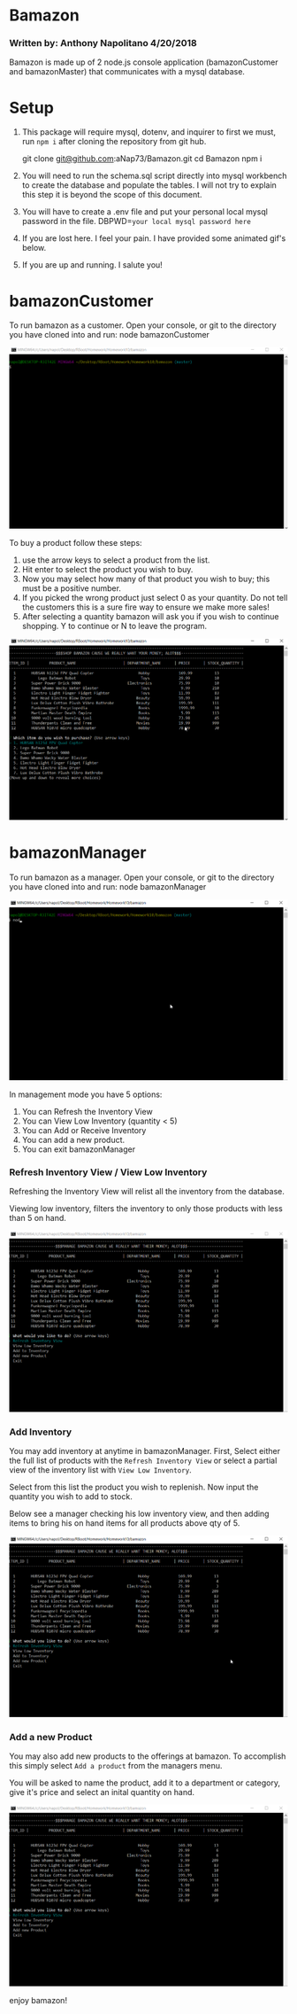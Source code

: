 # Bamazon 
### Written by: Anthony Napolitano 4/20/2018
Bamazon is made up of 2 node.js console application (bamazonCustomer and bamazonMaster) that communicates with a mysql database.


# Setup

1) This package will require mysql, dotenv, and inquirer to first we must,
   run `npm i` after cloning the repository from git hub.
   
   git clone git@github.com:aNap73/Bamazon.git
   cd Bamazon
   npm i
    

2) You will need to run the schema.sql script directly into mysql workbench to create the
   database and populate the tables.  I will not try to explain this step it is beyond the scope of this document.

3) You will have to create a .env file and put your personal local mysql password in the file.
    DBPWD=`your local mysql password here`

4) If you are lost here. I feel your pain. I have provided some animated gif's below.

5) If you are up and running. I salute you!     

# bamazonCustomer

To run bamazon as a customer. Open your console, or git to the directory you have cloned into and run: node bamazonCustomer

![startup bamazon](./bc1.gif "Start bamazonCustomer")

To buy a product follow these steps:

1) use the arrow keys to select a product from the list.
2) Hit enter to select the product you wish to buy.
3) Now you may select how many of that product you wish to buy; this must be a positive   number.
4) If you picked the wrong product just select 0 as your quantity. Do not tell the customers this is a sure fire way to ensure we make more sales!
5) After selecting a quantity bamazon will ask you if you wish to continue shopping. Y to continue or N to leave the program.

![purchase bamazon](./bc2.gif "Buy!")

# bamazonManager    

To run bamazon as a manager. Open your console, or git to the directory you have cloned into and run: node bamazonManager

![manage bamazon](./bm1.gif "Start bamazonManagaer")

In management mode you have 5 options:

1) You can Refresh the Inventory View
2) You can View Low Inventory (quantity < 5)
3) You can Add or Receive Inventory
4) You can add a new product.
5) You can exit bamazonManager

### Refresh Inventory View / View Low Inventory

Refreshing the Inventory View will relist all the inventory from the database. 

Viewing low inventory, filters the inventory to only those products with less than 5 on hand.

![manager views](./bm2.gif "View bamazonManagaer")

### Add Inventory

You may add inventory at anytime in bamazonManager.
First, Select either the full list of products with the `Refresh Inventory View` 
or select a partial view of the inventory list with `View Low Inventory`.

Select from this list the product you wish to replenish.
Now input the quantity you wish to add to stock.

Below see a manager checking his low inventory view, and then adding items to bring his on hand items for all products above qty of 5.

![manager receive](./bm3.gif "Receive bamazonManagaer")


### Add a new Product

You may also add new products to the offerings at bamazon. To accomplish this simply select `Add a product` from the managers menu.

You will be asked to name the product, add it to a department or category, give it's price and select an inital quantity on hand.

![manager new product](./bm4.gif "New product bamazonManagaer")

enjoy bamazon!

